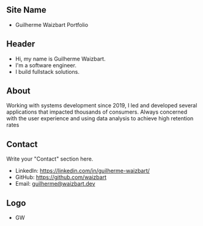 ## Site Name
- Guilherme Waizbart Portfolio

## Header
- Hi, my name is Guilherme Waizbart. 
- I'm a software engineer.
- I build fullstack solutions.

## About
Working with systems development since 2019, I led and developed several applications that impacted thousands of consumers. Always concerned with the user experience and using data analysis to achieve high retention rates

## Contact
Write your "Contact" section here.
- LinkedIn: https://linkedin.com/in/guilherme-waizbart/
- GitHub: https://github.com/waizbart
- Email: guilherme@waizbart.dev

## Logo
- GW
